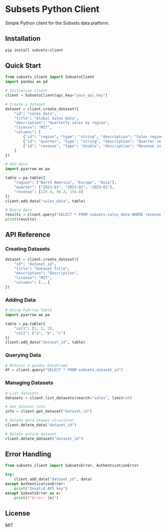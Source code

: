# Subsets Python Client

Simple Python client for the Subsets data platform.

## Installation

```bash
pip install subsets-client
```

## Quick Start

```python
from subsets_client import SubsetsClient
import pandas as pd

# Initialize client
client = SubsetsClient(api_key="your_api_key")

# Create a dataset
dataset = client.create_dataset({
    "id": "sales_data",
    "title": "Global Sales Data",
    "description": "Quarterly sales by region",
    "license": "MIT",
    "columns": [
        {"id": "region", "type": "string", "description": "Sales region"},
        {"id": "quarter", "type": "string", "description": "Quarter (e.g., 2023-Q1)"},
        {"id": "revenue", "type": "double", "description": "Revenue in millions"}
    ]
})

# Add data
import pyarrow as pa

table = pa.table({
    "region": ["North America", "Europe", "Asia"],
    "quarter": ["2023-Q1", "2023-Q1", "2023-Q1"],
    "revenue": [125.4, 98.2, 156.8]
})
client.add_data("sales_data", table)

# Query data
results = client.query("SELECT * FROM subsets.sales_data WHERE revenue > 100")
print(results)
```

## API Reference

### Creating Datasets

```python
dataset = client.create_dataset({
    "id": "dataset_id",
    "title": "Dataset Title",
    "description": "Description",
    "license": "MIT",
    "columns": [...]
})
```

### Adding Data

```python
# Using PyArrow Table
import pyarrow as pa

table = pa.table({
    "col1": [1, 2, 3],
    "col2": ["a", "b", "c"]
})
client.add_data("dataset_id", table)
```

### Querying Data

```python
# Returns a pandas DataFrame
df = client.query("SELECT * FROM subsets.dataset_id")
```

### Managing Datasets

```python
# List datasets
datasets = client.list_datasets(search="sales", limit=10)

# Get dataset info
info = client.get_dataset("dataset_id")

# Delete data (keeps structure)
client.delete_data("dataset_id")

# Delete entire dataset
client.delete_dataset("dataset_id")
```

## Error Handling

```python
from subsets_client import SubsetsError, AuthenticationError

try:
    client.add_data("dataset_id", data)
except AuthenticationError:
    print("Invalid API key")
except SubsetsError as e:
    print(f"Error: {e}")
```

## License

MIT